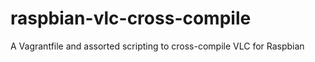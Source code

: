 raspbian-vlc-cross-compile
==========================

A Vagrantfile and assorted scripting to cross-compile VLC for Raspbian 
